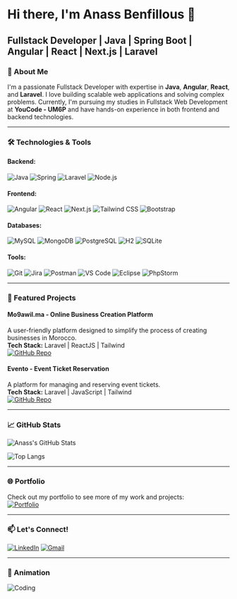 # Hi there, I'm Anass Benfillous 👋

## Fullstack Developer | Java | Spring Boot | Angular | React | Next.js | Laravel

### 🚀 About Me

I'm a passionate Fullstack Developer with expertise in **Java**, **Angular**, **React**, and **Laravel**. I love building scalable web applications and solving complex problems. Currently, I'm pursuing my studies in Fullstack Web Development at **YouCode - UM6P** and have hands-on experience in both frontend and backend technologies.

---

### 🛠️ Technologies & Tools

#### **Backend:**
![Java](https://img.shields.io/badge/Java-ED8B00?style=for-the-badge&logo=openjdk&logoColor=white)
![Spring](https://img.shields.io/badge/Spring-6DB33F?style=for-the-badge&logo=spring&logoColor=white)
![Laravel](https://img.shields.io/badge/Laravel-FF2D20?style=for-the-badge&logo=laravel&logoColor=white)
![Node.js](https://img.shields.io/badge/Node.js-339933?style=for-the-badge&logo=nodedotjs&logoColor=white)

#### **Frontend:**
![Angular](https://img.shields.io/badge/Angular-DD0031?style=for-the-badge&logo=angular&logoColor=white)
![React](https://img.shields.io/badge/React-20232A?style=for-the-badge&logo=react&logoColor=61DAFB)
![Next.js](https://img.shields.io/badge/Next.js-000000?style=for-the-badge&logo=nextdotjs&logoColor=white)
![Tailwind CSS](https://img.shields.io/badge/Tailwind_CSS-38B2AC?style=for-the-badge&logo=tailwind-css&logoColor=white)
![Bootstrap](https://img.shields.io/badge/Bootstrap-563D7C?style=for-the-badge&logo=bootstrap&logoColor=white)

#### **Databases:**
![MySQL](https://img.shields.io/badge/MySQL-005C84?style=for-the-badge&logo=mysql&logoColor=white)
![MongoDB](https://img.shields.io/badge/MongoDB-4EA94B?style=for-the-badge&logo=mongodb&logoColor=white)
![PostgreSQL](https://img.shields.io/badge/PostgreSQL-316192?style=for-the-badge&logo=postgresql&logoColor=white)
![H2](https://img.shields.io/badge/H2-000000?style=for-the-badge&logo=h2&logoColor=white)
![SQLite](https://img.shields.io/badge/SQLite-07405E?style=for-the-badge&logo=sqlite&logoColor=white)

#### **Tools:**
![Git](https://img.shields.io/badge/Git-F05032?style=for-the-badge&logo=git&logoColor=white)
![Jira](https://img.shields.io/badge/Jira-0052CC?style=for-the-badge&logo=jira&logoColor=white)
![Postman](https://img.shields.io/badge/Postman-FF6C37?style=for-the-badge&logo=postman&logoColor=white)
![VS Code](https://img.shields.io/badge/VS_Code-007ACC?style=for-the-badge&logo=visual-studio-code&logoColor=white)
![Eclipse](https://img.shields.io/badge/Eclipse-2C2255?style=for-the-badge&logo=eclipse&logoColor=white)
![PhpStorm](https://img.shields.io/badge/PhpStorm-000000?style=for-the-badge&logo=phpstorm&logoColor=white)

---

### 🌟 Featured Projects

#### **Mo9awil.ma - Online Business Creation Platform**
A user-friendly platform designed to simplify the process of creating businesses in Morocco.  
**Tech Stack:** Laravel | ReactJS | Tailwind  
[![GitHub Repo](https://img.shields.io/badge/GitHub-Repository-181717?style=for-the-badge&logo=github)](https://github.com/benfill/mo9awil.ma)

#### **Evento - Event Ticket Reservation**
A platform for managing and reserving event tickets.  
**Tech Stack:** Laravel | JavaScript | Tailwind  
[![GitHub Repo](https://img.shields.io/badge/GitHub-Repository-181717?style=for-the-badge&logo=github)](https://github.com/benfill/evento)

---

### 📈 GitHub Stats

![Anass's GitHub Stats](https://github-readme-stats.vercel.app/api?username=benfill&show_icons=true&theme=radical)

![Top Langs](https://github-readme-stats.vercel.app/api/top-langs/?username=benfill&layout=compact&theme=radical)

---

### 🌐 Portfolio

Check out my portfolio to see more of my work and projects:  
[![Portfolio](https://img.shields.io/badge/Portfolio-000000?style=for-the-badge&logo=vercel&logoColor=white)](https://benfill.vercel.app/)

---

### 📫 Let's Connect!

[![LinkedIn](https://img.shields.io/badge/LinkedIn-0077B5?style=for-the-badge&logo=linkedin&logoColor=white)](https://www.linkedin.com/in/benfill/)
[![Gmail](https://img.shields.io/badge/Gmail-D14836?style=for-the-badge&logo=gmail&logoColor=white)](mailto:benfianass@gmail.com)

---

### 🎨 Animation

![Coding](https://media.giphy.com/media/L1R1tvI9svkIWwpVYr/giphy.gif)
